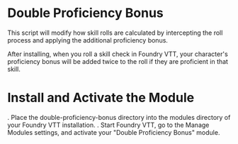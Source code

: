 # Double Proficiency Bonus

This script will modify how skill rolls are calculated by intercepting the roll process and applying the additional proficiency bonus.

After installing, when you roll a skill check in Foundry VTT, your character's proficiency bonus will be added twice to the roll if they are proficient in that skill.

# Install and Activate the Module

. Place the double-proficiency-bonus directory into the modules directory of your Foundry VTT installation.
. Start Foundry VTT, go to the Manage Modules settings, and activate your "Double Proficiency Bonus" module. 

